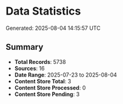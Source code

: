 # Data Statistics

Generated: 2025-08-04 14:15:57 UTC

## Summary

- **Total Records**: 5738
- **Sources**: 16
- **Date Range**: 2025-07-23 to 2025-08-04
- **Content Store Total**: 3
- **Content Store Processed**: 0
- **Content Store Pending**: 3

